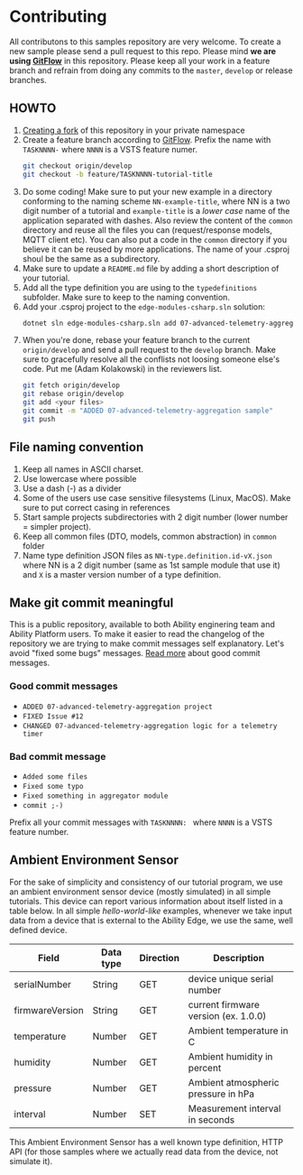 # Contributing

All contributons to this samples repository are very welcome. To create a new sample please send a pull request to this repo. Please mind **we are using [GitFlow](https://nvie.com/posts/a-successful-git-branching-model/)** in this repository. Please keep all your work
in a feature branch and refrain from doing any commits to the `master`, `develop` or release branches.

## HOWTO
1. [Creating a fork](https://docs.gitlab.com/ee/gitlab-basics/fork-project.html) of this repository in your private namespace
2. Create a feature branch according to [GitFlow](https://danielkummer.github.io/git-flow-cheatsheet/). Prefix the name with `TASKNNNN-` where `NNNN` is a VSTS feature numer.
   ```bash
   git checkout origin/develop
   git checkout -b feature/TASKNNNN-tutorial-title
   ```
3. Do some coding! Make sure to put your new example in a directory conforming to the naming scheme 
   `NN-example-title`, where NN is a two digit number of a tutorial and `example-title` is a _lower case_
   name of the application separated with dashes. Also review the content of the `common` directory and
   reuse all the files you can (request/response models, MQTT client etc). You can also put a code in the `common` directory if you believe it can be reused by more applications. The name of your .csproj shoul be the same as a subdirectory.
4. Make sure to update a `README.md` file by adding a short description of your tutorial.
5. Add all the type definition you are using to the `typedefinitions` subfolder. Make sure to keep to the
   naming convention.
6. Add your .csproj project to the `edge-modules-csharp.sln` solution:
   ```bash
   dotnet sln edge-modules-csharp.sln add 07-advanced-telemetry-aggregation/07-advanced-telemetry-aggregation.csproj
   ```
7. When you're done, rebase your feature branch to the current `origin/develop` and send    a pull request to the `develop` branch. Make sure to gracefully resolve all the 
   conflists not loosing someone else's code. Put me (Adam Kolakowski) in the reviewers list.
   ```bash
   git fetch origin/develop
   git rebase origin/develop
   git add <your files>
   git commit -m "ADDED 07-advanced-telemetry-aggregation sample"
   git push
   ```

## File naming convention
1. Keep all names in ASCII charset.
2. Use lowercase where possible
3. Use a dash (-) as a divider
4. Some of the users use case sensitive filesystems (Linux, MacOS). Make sure 
   to put correct casing in references
5. Start sample projects subdirectories with 2 digit number (lower number = simpler 
   project).
6. Keep all common files (DTO, models, common abstraction) in `common` folder
7. Name type definition JSON files as `NN-type.definition.id-vX.json` where NN is a 2 
   digit number (same as 1st sample module that use it) and `X` is a master version number of a type definition.

## Make git commit meaningful
This is a public repository, available to both Ability enginering team and 
Ability Platform users. To make it easier to read the changelog of the repository
we are trying to make commit messages self explanatory. Let's avoid "fixed some 
bugs" messages. [Read more](https://chris.beams.io/posts/git-commit/) about 
good commit messages.

### Good commit messages
- `ADDED 07-advanced-telemetry-aggregation project`
- `FIXED Issue #12`
- `CHANGED 07-advanced-telemetry-aggregation logic for a telemetry timer`

### Bad commit message
- `Added some files`
- `Fixed some typo`
- `Fixed something in aggregator module`
- `commit ;-)`

Prefix all your commit messages with `TASKNNNN: ` where `NNNN` is a VSTS feature number.

## Ambient Environment Sensor
For the sake of simplicity and consistency of our tutorial program, we use 
an ambient environment sensor device (mostly simulated) in all simple 
tutorials. This device can report various information about itself listed 
in a table below.
In all simple _hello-world-like_ examples, whenever we take input data from a device 
that is external to the Ability Edge, we use the same, well defined device.

   | Field        | Data type | Direction | Description                     |
   |--------------|-----------|-----------|---------------------------------|
   | serialNumber | String    | GET       | device unique serial number     |
   | firmwareVersion | String | GET       | current firmware version (ex. 1.0.0) |
   | temperature  | Number    | GET       | Ambient temperature in C        |
   | humidity     | Number    | GET       | Ambient humidity in percent     |
   | pressure     | Number    | GET       | Ambient atmospheric pressure in hPa |
   | interval     | Number    | SET       | Measurement interval in seconds |

This Ambient Environment Sensor has a well known type definition, HTTP API 
(for those samples where we actually read data from the device, not simulate it).
   